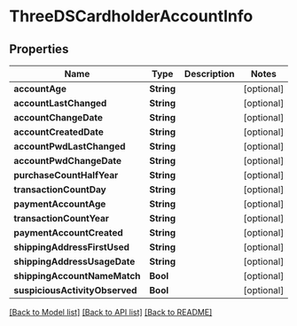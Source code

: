 # ThreeDSCardholderAccountInfo

## Properties
Name | Type | Description | Notes
------------ | ------------- | ------------- | -------------
**accountAge** | **String** |  | [optional] 
**accountLastChanged** | **String** |  | [optional] 
**accountChangeDate** | **String** |  | [optional] 
**accountCreatedDate** | **String** |  | [optional] 
**accountPwdLastChanged** | **String** |  | [optional] 
**accountPwdChangeDate** | **String** |  | [optional] 
**purchaseCountHalfYear** | **String** |  | [optional] 
**transactionCountDay** | **String** |  | [optional] 
**paymentAccountAge** | **String** |  | [optional] 
**transactionCountYear** | **String** |  | [optional] 
**paymentAccountCreated** | **String** |  | [optional] 
**shippingAddressFirstUsed** | **String** |  | [optional] 
**shippingAddressUsageDate** | **String** |  | [optional] 
**shippingAccountNameMatch** | **Bool** |  | [optional] 
**suspiciousActivityObserved** | **Bool** |  | [optional] 

[[Back to Model list]](../README.md#documentation-for-models) [[Back to API list]](../README.md#documentation-for-api-endpoints) [[Back to README]](../README.md)


